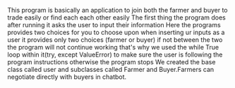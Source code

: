 This program is basically an application to join both the farmer and buyer to trade easily or find each each other easily The first thing the program does after running it asks the user to input their information Here the programs provides two choices for you to choose upon when inserting ur inputs as a user it provides only two choices (farmer or buyer) if not between the two the program will not continue working that's why we used the while True loop within it(try, except ValueError) to make sure the user is following the program instructions otherwise the program stops We created the base class called user and subclasses called Farmer and Buyer.Farmers can negotiate directly with buyers in chatbot.
